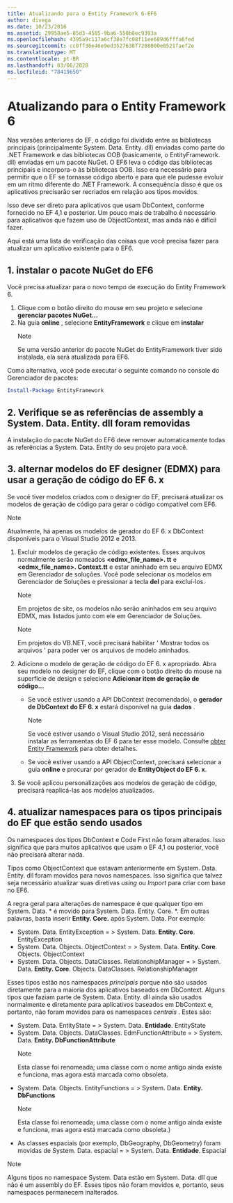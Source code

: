 ```yaml
---
title: Atualizando para o Entity Framework 6-EF6
author: divega
ms.date: 10/23/2016
ms.assetid: 29958ae5-85d3-4585-9ba6-550b8ec9393a
ms.openlocfilehash: 4395a9c117a6cf38e7fc08f11ee689d6fffa6fed
ms.sourcegitcommit: cc0ff36e46e9ed3527638f7208000e8521faef2e
ms.translationtype: MT
ms.contentlocale: pt-BR
ms.lasthandoff: 03/06/2020
ms.locfileid: "78419650"
---
```

# <a name="upgrading-to-entity-framework-6"></a>Atualizando para o Entity Framework 6

Nas versões anteriores do EF, o código foi dividido entre as bibliotecas principais (principalmente System. Data. Entity. dll) enviadas como parte do .NET Framework e das bibliotecas OOB (basicamente, o EntityFramework. dll) enviadas em um pacote NuGet. O EF6 leva o código das bibliotecas principais e incorpora-o às bibliotecas OOB. Isso era necessário para permitir que o EF se tornasse código aberto e para que ele pudesse evoluir em um ritmo diferente do .NET Framework. A consequência disso é que os aplicativos precisarão ser recriados em relação aos tipos movidos.

Isso deve ser direto para aplicativos que usam DbContext, conforme fornecido no EF 4,1 e posterior. Um pouco mais de trabalho é necessário para aplicativos que fazem uso de ObjectContext, mas ainda não é difícil fazer.

Aqui está uma lista de verificação das coisas que você precisa fazer para atualizar um aplicativo existente para o EF6.

## <a name="1-install-the-ef6-nuget-package"></a>1. instalar o pacote NuGet do EF6

Você precisa atualizar para o novo tempo de execução do Entity Framework 6.

1. Clique com o botão direito do mouse em seu projeto e selecione **gerenciar pacotes NuGet...**  
2. Na guia **online** , selecione **EntityFramework** e clique em **instalar**  
   > [!NOTE]
   > Se uma versão anterior do pacote NuGet do EntityFramework tiver sido instalada, ela será atualizada para EF6.

Como alternativa, você pode executar o seguinte comando no console do Gerenciador de pacotes:

``` powershell
Install-Package EntityFramework
```

## <a name="2-ensure-that-assembly-references-to-systemdataentitydll-are-removed"></a>2. Verifique se as referências de assembly a System. Data. Entity. dll foram removidas

A instalação do pacote NuGet do EF6 deve remover automaticamente todas as referências a System. Data. Entity do seu projeto para você.

## <a name="3-swap-any-ef-designer-edmx-models-to-use-ef-6x-code-generation"></a>3. alternar modelos do EF designer (EDMX) para usar a geração de código do EF 6. x

Se você tiver modelos criados com o designer do EF, precisará atualizar os modelos de geração de código para gerar o código compatível com EF6.

> [!NOTE]
> Atualmente, há apenas os modelos de gerador do EF 6. x DbContext disponíveis para o Visual Studio 2012 e 2013.

1. Excluir modelos de geração de código existentes. Esses arquivos normalmente serão nomeados **\<edmx_file_name\>. tt** e **\<edmx_file_name\>. Context.tt** e estar aninhado em seu arquivo EDMX em Gerenciador de soluções. Você pode selecionar os modelos em Gerenciador de Soluções e pressionar a tecla **del** para excluí-los.  
   > [!NOTE]
   > Em projetos de site, os modelos não serão aninhados em seu arquivo EDMX, mas listados junto com ele em Gerenciador de Soluções.  

   > [!NOTE]
   > Em projetos do VB.NET, você precisará habilitar ' Mostrar todos os arquivos ' para poder ver os arquivos de modelo aninhados.
2. Adicione o modelo de geração de código do EF 6. x apropriado. Abra seu modelo no designer do EF, clique com o botão direito do mouse na superfície de design e selecione **Adicionar item de geração de código...**
    - Se você estiver usando a API DbContext (recomendado), o **gerador de DbContext do EF 6. x** estará disponível na guia **dados** .  
      > [!NOTE]
      > Se você estiver usando o Visual Studio 2012, será necessário instalar as ferramentas do EF 6 para ter esse modelo. Consulte [obter Entity Framework](~/ef6/fundamentals/install.md) para obter detalhes.  

    - Se você estiver usando a API ObjectContext, precisará selecionar a guia **online** e procurar por gerador de **EntityObject do EF 6. x**.  
3. Se você aplicou personalizações aos modelos de geração de código, precisará reaplicá-las aos modelos atualizados.

## <a name="4-update-namespaces-for-any-core-ef-types-being-used"></a>4. atualizar namespaces para os tipos principais do EF que estão sendo usados

Os namespaces dos tipos DbContext e Code First não foram alterados. Isso significa que para muitos aplicativos que usam o EF 4,1 ou posterior, você não precisará alterar nada.

Tipos como ObjectContext que estavam anteriormente em System. Data. Entity. dll foram movidos para novos namespaces. Isso significa que talvez seja necessário atualizar suas diretivas *using* ou *Import* para criar com base no EF6.

A regra geral para alterações de namespace é que qualquer tipo em System. Data. * é movido para System. Data. Entity. Core. *. Em outras palavras, basta inserir **Entity. Core.** após System. Data. Por exemplo:

- System. Data. EntityException = > System. Data. **Entity. Core**. EntityException  
- System. Data. Objects. ObjectContext = > System. Data. **Entity. Core**. Objects. ObjectContext  
- System. Data. Objects. DataClasses. RelationshipManager = > System. Data. **Entity. Core**. Objects. DataClasses. RelationshipManager  

Esses tipos estão nos namespaces *principais* porque não são usados diretamente para a maioria dos aplicativos baseados em DbContext. Alguns tipos que faziam parte de System. Data. Entity. dll ainda são usados normalmente e diretamente para aplicativos baseados em DbContext e, portanto, não foram movidos para os namespaces *centrais* . Estes são:

- System. Data. EntityState = > System. Data. **Entidade**. EntityState  
- System. Data. Objects. DataClasses. EdmFunctionAttribute = > System. Data. **Entity. DbFunctionAttribute**  
  > [!NOTE]
  > Esta classe foi renomeada; uma classe com o nome antigo ainda existe e funciona, mas agora está marcada como obsoleta.  
- System. Data. Objects. EntityFunctions = > System. Data. **Entity. DbFunctions**  
  > [!NOTE]
  > Esta classe foi renomeada; uma classe com o nome antigo ainda existe e funciona, mas agora está marcada como obsoleta.)  
- As classes espaciais (por exemplo, DbGeography, DbGeometry) foram movidas de System. Data. espacial = > System. Data. **Entidade**. Espacial

> [!NOTE]
> Alguns tipos no namespace System. Data estão em System. Data. dll que não é um assembly do EF. Esses tipos não foram movidos e, portanto, seus namespaces permanecem inalterados.
